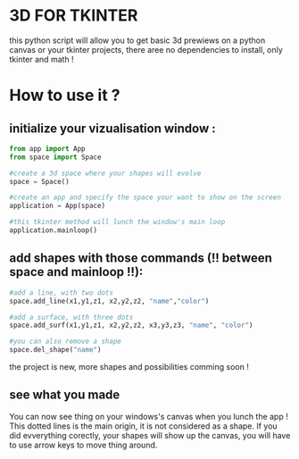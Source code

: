 # 3D FOR TKINTER

this python script will allow you to get basic 3d prewiews on a python canvas or your tkinter projects, there aree no dependencies to install, only tkinter and math !

# How to use it ?

## initialize your vizualisation window :

```python
from app import App
from space import Space

#create a 3d space where your shapes will evolve
space = Space()

#create an app and specify the space your want to show on the screen
application = App(space)

#this tkinter method will lunch the window's main loop
application.mainloop()
```

## add shapes with those commands (!! between space and mainloop !!):

```python
#add a line, with two dots
space.add_line(x1,y1,z1, x2,y2,z2, "name","color")

#add a surface, with three dots
space.add_surf(x1,y1,z1, x2,y2,z2, x3,y3,z3, "name", "color")

#you can also remove a shape
space.del_shape("name")
```

the project is new, more shapes and possibilities comming soon !

## see what you made

You can now see thing on your windows's canvas when you lunch the app !
This dotted lines is the main origin, it is not considered as a shape.
If you did evverything corectly, your shapes will show up the canvas, you will have to use arrow keys to move thing around.
